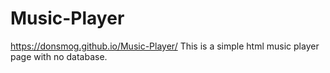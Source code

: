 # Music-Player

https://donsmog.github.io/Music-Player/
This is a simple html music player page with no database.
